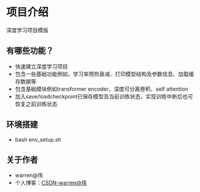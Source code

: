 # 项目介绍
深度学习项目模版

## 有哪些功能？
* 快速建立深度学习项目
* 包含一些基础功能例如，学习率预热衰减、打印模型结构及参数信息、加载缓存数据等
* 包含基础模块例如transformer encoder、深度可分离卷积、self attention
* 加入save/loadcheckpoint已保存模型及当前训练状态，实现训练中断后也可恢复之前训练状态

## 环境搭建
* bash env_setup.sh

## 关于作者
* warren@伟
* 个人博客：[CSDN-warren@伟](https://blog.csdn.net/warren103098?type=blog)